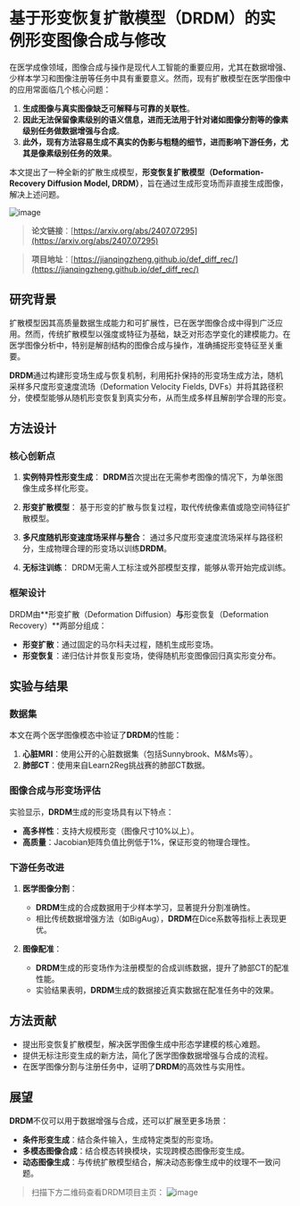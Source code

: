 # 基于形变恢复扩散模型（DRDM）的实例形变图像合成与修改 #

在医学成像领域，图像合成与操作是现代人工智能的重要应用，尤其在数据增强、少样本学习和图像注册等任务中具有重要意义。然而，现有扩散模型在医学图像中的应用常面临几个核心问题：
1. **生成图像与真实图像缺乏可解释与可靠的关联性**。
2. **因此无法保留像素级别的语义信息，进而无法用于针对诸如图像分割等的像素级别任务做数据增强与合成**。
2. **此外，现有方法容易生成不真实的伪影与粗糙的细节，进而影响下游任务，尤其是像素级别任务的效果**。

本文提出了一种全新的扩散生成模型，**形变恢复扩散模型（Deformation-Recovery Diffusion Model, DRDM）**，旨在通过生成形变场而非直接生成图像，解决上述问题。

![image](https://github.com/jianqingzheng/def_diff_rec/blob/main/docs/static/images/graphic_abstract.png)

> **论文链接**：[https://arxiv.org/abs/2407.07295](https://arxiv.org/abs/2407.07295)

> **项目地址**：[https://jianqingzheng.github.io/def_diff_rec/](https://jianqingzheng.github.io/def_diff_rec/)

## 研究背景 ##

扩散模型因其高质量数据生成能力和可扩展性，已在医学图像合成中得到广泛应用。然而，传统扩散模型以强度或特征为基础，缺乏对形态学变化的建模能力。在医学图像分析中，特别是解剖结构的图像合成与操作，准确捕捉形变特征至关重要。

**DRDM**通过构建形变场生成与恢复机制，利用拓扑保持的形变场生成方法，随机采样多尺度形变速度流场（Deformation Velocity Fields, DVFs）并将其路径积分，使模型能够从随机形变恢复到真实分布，从而生成多样且解剖学合理的形变。



## 方法设计 ##

### 核心创新点 ###

1. **实例特异性形变生成**：
   **DRDM**首次提出在无需参考图像的情况下，为单张图像生成多样化形变。

2. **形变扩散模型**：
   基于形变的扩散与恢复过程，取代传统像素值或隐空间特征扩散模型。

3. **多尺度随机形变速度场采样与整合**：
   通过多尺度形变速度流场采样与路径积分，生成物理合理的形变场以训练**DRDM**。

4. **无标注训练**：
   DRDM无需人工标注或外部模型支撑，能够从零开始完成训练。

### 框架设计 ###

DRDM由**形变扩散（Deformation Diffusion）**与**形变恢复（Deformation Recovery）**两部分组成：
- **形变扩散**：通过固定的马尔科夫过程，随机生成形变场。
- **形变恢复**：递归估计并恢复形变场，使得随机形变图像回归真实形变分布。

## 实验与结果 ##

### 数据集 ###
本文在两个医学图像模态中验证了**DRDM**的性能：
1. **心脏MRI**：使用公开的心脏数据集（包括Sunnybrook、M&Ms等）。
2. **肺部CT**：使用来自Learn2Reg挑战赛的肺部CT数据。

### 图像合成与形变场评估 ###
实验显示，**DRDM**生成的形变场具有以下特点：
- **高多样性**：支持大规模形变（图像尺寸10%以上）。
- **高质量**：Jacobian矩阵负值比例低于1%，保证形变的物理合理性。

### 下游任务改进 ###
1. **医学图像分割**：
   - **DRDM**生成的合成数据用于少样本学习，显著提升分割准确性。
   - 相比传统数据增强方法（如BigAug），**DRDM**在Dice系数等指标上表现更优。

2. **图像配准**：
   - **DRDM**生成的形变场作为注册模型的合成训练数据，提升了肺部CT的配准性能。
   - 实验结果表明，**DRDM**生成的数据接近真实数据在配准任务中的效果。

## 方法贡献 ##

- 提出形变恢复扩散模型，解决医学图像生成中形态学建模的核心难题。
- 提供无标注形变生成的新方法，简化了医学图像数据增强与合成的流程。
- 在医学图像分割与注册任务中，证明了**DRDM**的高效性与实用性。

## 展望 ##

**DRDM**不仅可以用于数据增强与合成，还可以扩展至更多场景：
- **条件形变生成**：结合条件输入，生成特定类型的形变场。
- **多模态图像合成**：结合模态转换模块，实现跨模态图像形变生成。
- **动态图像生成**：与传统扩散模型结合，解决动态影像生成中的纹理不一致问题。


> 扫描下方二维码查看DRDM项目主页：
![image](https://github.com/jianqingzheng/def_diff_rec/blob/main/docs/drdm_project_page.png)
